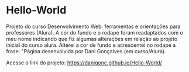 # Hello-World
Projeto do curso Desenvolvimento Web: ferramentas e orientações para professores (Alura).
A cor do fundo e o rodapé foram readaptados com o meu nome indicando que fiz algumas alterações em relação ao projeto inicial do curso alura.
Alterei a cor de fundo e acrescentei no rodapé a frase: "Página desenvolvida por Dani Gonçalves (em curso/Alura).

Acesse o link do projeto: https://danigonc.github.io/Hello-World/
